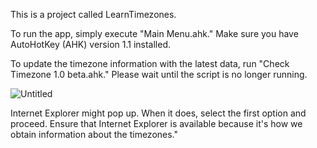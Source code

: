 This is a project called LearnTimezones.

To run the app, simply execute "Main Menu.ahk." Make sure you have AutoHotKey (AHK) version 1.1 installed.

To update the timezone information with the latest data, run "Check Timezone 1.0 beta.ahk." Please wait until the script is no longer running.

![Untitled](https://github.com/TheMaster1127/LearnTimezones/assets/134737935/9ef922d0-2bf0-453c-b81c-f42dca611077)


Internet Explorer might pop up. When it does, select the first option and proceed. Ensure that Internet Explorer is available because it's how we obtain information about the timezones."
